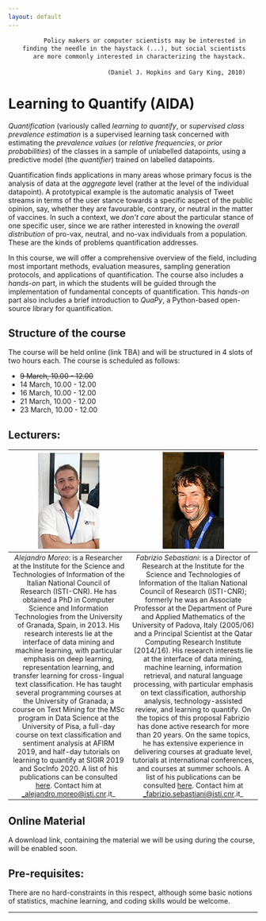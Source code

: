 ```yaml
---
layout: default
---
```


```
          Policy makers or computer scientists may be interested in
    finding the needle in the haystack (...), but social scientists
       are more commonly interested in characterizing the haystack.
  
                            (Daniel J. Hopkins and Gary King, 2010)
```

# Learning to Quantify (AIDA)

_Quantification_ (variously called _learning to
quantify_, or _supervised class prevalence estimation_ 
is a supervised learning task
concerned with estimating the _prevalence values_ (or
_relative frequencies_, or _prior probabilities_) of the
classes in a sample of unlabelled datapoints, using a predictive model
(the _quantifier_) trained on labelled datapoints.

Quantification finds applications in many areas whose primary focus is
the analysis of data at the _aggregate_ level (rather at the
level of the individual datapoint). A prototypical example is the
automatic analysis of Tweet streams in terms of the user
stance towards a specific aspect of the public opinion, say, 
whether they are favourable, contrary, or neutral in the matter
of vaccines. In such a context, we _don't care_ about the particular
stance of one specific user, since we are rather interested in 
knowing the _overall distribution_ of pro-vax, neutral, and no-vax
individuals from a population. 
These are the kinds of problems quantification addresses.

In this course, we will offer a comprehensive overview of the
field, including most important methods, evaluation measures,
sampling generation protocols, and applications of quantification.
The course also includes a _hands-on_ part, in which the students
will be guided through the implementation of fundamental concepts
of quantification. This _hands-on_ part also includes a brief 
introduction to _QuaPy_, a Python-based open-source library
for quantification.

## Structure of the course

The course will be held online (link TBA) and will be structured in 4 slots of two hours each. 
The course is scheduled as follows:

* ~~9 March, 10.00 - 12.00~~
* 14 March, 10.00 - 12.00
* 16 March, 10.00 - 12.00
* 21 March, 10.00 - 12.00
* 23 March, 10.00 - 12.00

## Lecturers:

| ![](./moreo.png ) | ![](./sebastiani.jpg) |
|:----------------:|:----------------:|
| *Alejandro Moreo*: is a Researcher at the Institute for the Science and Technologies of Information of the Italian National Council of Research (ISTI-CNR). He has obtained a PhD in Computer Science and Information Technologies from the University of Granada, Spain, in 2013.  His research interests lie at the interface of data mining and machine learning, with particular emphasis on deep learning, representation learning, and transfer learning for cross-lingual text classification. He has taught several programming courses at the University of Granada, a course on Text Mining for the MSc program in Data Science at the University of Pisa, a full-day course on text classification and sentiment analysis at AFIRM 2019, and half-day tutorials on learning to quantify at SIGIR 2019 and SocInfo 2020. A list of his publications can be consulted [here](https://goo.gl/hShSn8). Contact him at _alejandro.moreo@isti.cnr.it_ | *Fabrizio Sebastiani*: is a Director of Research at the Institute for the Science and Technologies of Information of the Italian National Council of Research (ISTI-CNR); formerly he was an Associate Professor at the Department of Pure and Applied Mathematics of the University of Padova, Italy (2005/06) and a Principal Scientist at the Qatar Computing Research Institute (2014/16). His research interests lie at the interface of data mining, machine learning, information retrieval, and natural language processing, with particular emphasis on text classification, authorship analysis, technology-assisted review, and learning to quantify. On the topics of this proposal Fabrizio has done active research for more than 20 years. On the same topics, he has extensive experience in delivering courses at graduate level, tutorials at international conferences, and courses at summer schools. A list of his publications can be consulted [here](https://goo.gl/nfxkFd). Contact him at _fabrizio.sebastiani@isti.cnr.it_ |

## Online Material

A download link, containing the material we will be using during the course, will be enabled soon.

## Pre-requisites:

There are no hard-constraints in this respect, although some basic notions of
statistics, machine learning, and coding skills would be welcome.

* * *



